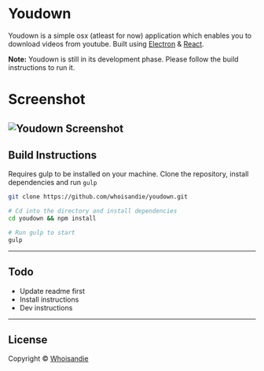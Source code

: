 # Youdown

Youdown is a simple osx (atleast for now) application which enables you to download videos from youtube.
Built using [Electron](http://electron.atom.io/) & [React](https://facebook.github.io/react).

**Note:** Youdown is still in its development phase. Please follow the build instructions to run it.

# Screenshot
![Youdown Screenshot](https://s3-us-west-2.amazonaws.com/github.whoisandie.com/youdown-screen.png)
---
## Build Instructions
Requires gulp to be installed on your machine.
Clone the repository, install dependencies and run `gulp`

``` bash
git clone https://github.com/whoisandie/youdown.git

# Cd into the directory and install dependencies
cd youdown && npm install

# Run gulp to start
gulp
```
---
## Todo
+ Update readme first
+ Install instructions
+ Dev instructions
---
## License

Copyright &copy; [Whoisandie](http://whoisandie.com)